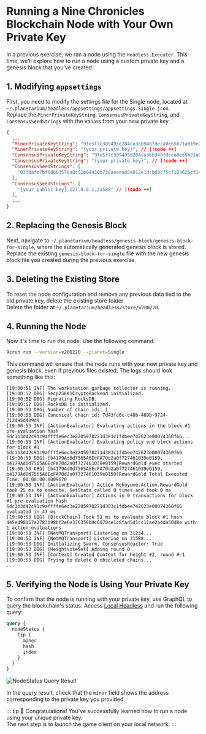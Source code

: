 # Running a Nine Chronicles Blockchain Node with Your Own Private Key

In a previous exercise, we ran a node using the `Headless.Executor`. This time, we’ll explore how to run a node using a custom private key and a genesis block that you’ve created.

## 1. Modifying `appsettings`

First, you need to modify the settings file for the Single node, located at `~/.planetarium/headless/appsettings/appsettings.Single.json`.  
Replace the `MinerPrivateKeyString`, `ConsensusPrivateKeyString`, and `ConsensusSeedStrings` with the values from your new private key.

```json
{
  ...
  "MinerPrivateKeyString": "9fe5f7c309495d284ca36b948fdeca0e65b21a019e2f8a03efd849df88fab102", // [!code --]
  "MinerPrivateKeyString": "{your private key}", // [!code ++]
  "ConsensusPrivateKeyString": "9fe5f7c309495d284ca36b948fdeca0e65b21a019e2f8a03efd849df88fab102", // [!code --]
  "ConsensusPrivateKeyString": "{your private key}", // [!code ++]
  "ConsensusSeedStrings": [
    "033dafc7bf6d603578a8c51b04430b738aeeead8a012e1dcbd8c75cf18a625cf14,127.0.0.1,31588" // [!code --]
  ],
  "ConsensusSeedStrings": [
    "{your public key},127.0.0.1,31588" // [!code ++]
  ],
  ...
}
```

## 2. Replacing the Genesis Block

Next, navigate to `~/.planetarium/headless/genesis-block/genesis-block-for-single`, where the automatically generated genesis block is stored.  
Replace the existing `genesis-block-for-single` file with the new genesis block file you created during the previous exercise.

## 3. Deleting the Existing Store

To reset the node configuration and remove any previous data tied to the old private key, delete the existing store folder  
Delete the folder at `~/.planetarium/headless/store/v200220`.

## 4. Running the Node

Now it's time to run the node. Use the following command:

```sh
9crun run --version=v200220 --planet=Single
```

This command will ensure that the node runs with your new private key and genesis block, even if previous files existed. The logs should look something like this:

```
[19:00:51 INF] The workstation garbage collector is running.
[19:00:52 DBG] Secp256K1CryptoBackend initialized.
[19:00:52 DBG] Migrating RocksDB.
[19:00:52 DBG] RocksDB is initialized.
[19:00:53 DBG] Number of chain ids: 1
[19:00:53 DBG] Canonical chain id: 7d43fc6c-c48b-469b-9724-712495d409d9
[19:00:53 INF] [ActionEvaluator] Evaluating actions in the block #1 pre-evaluation hash 6dc1b3d42c91c9affffe6ec3e2205978271d383c1fdbee742623e00074360f66...
[19:00:53 INF] [ActionEvaluator] Evaluating policy end block actions for block #1 6dc1b3d42c91c9affffe6ec3e2205978271d383c1fdbee742623e00074360f66
[19:00:53 DBG] [b4179Ad0d7565A6EcFA70d2a0f727461039e0159, b4179Ad0d7565A6EcFA70d2a0f727461039e0159]RewardGold exec started
[19:00:53 DBG] [b4179Ad0d7565A6EcFA70d2a0f727461039e0159, b4179Ad0d7565A6EcFA70d2a0f727461039e0159]RewardGold Total Executed Time: 00:00:00.0009670
[19:00:53 INF] [ActionEvaluator] Action Nekoyume.Action.RewardGold took 25 ms to execute, GetState called 0 times and took 0 ms
[19:00:53 INF] [ActionEvaluator] Actions in 0 transactions for block #1 pre-evaluation hash 6dc1b3d42c91c9affffe6ec3e2205978271d383c1fdbee742623e00074360f66 evaluated in 47 ms
[19:00:53 DBG] [BlockChain] Took 51 ms to evaluate block #1 hash 4e5ed98157a2783b98bf2e6e376359b0c6070ce1c8fad5d1cc11ae2a4da50d8e with 1 action evaluations
[19:00:53 INF] [NetMQTransport] Listening on 31234...
[19:00:53 INF] [NetMQTransport] Listening on 31588...
[19:00:53 DBG] Initializing Swarm. ConsensusReactor: True
[19:00:53 DBG] [HeightVoteSet] Adding round 0
[19:00:53 INF] [Context] Created Context for height #2, round #-1
[19:00:53 DBG] Trying to delete 0 obsoleted chains...
...
```

## 5. Verifying the Node is Using Your Private Key

To confirm that the node is running with your private key, use GraphQL to query the blockchain's status. Access [Local Headless](http://127.0.0.1:31280/ui/playground) and run the following query:

```graphql
query {
  nodeStatus {
    tip {
      miner
      hash
      index
    }
  }
}
```

![NodeStatus Query Result](/images/network/nodestatus-query.png)

In the query result, check that the `miner` field shows the address corresponding to the private key you provided.

::: tip :tada:
Congratulations! You've successfully learned how to run a node using your unique private key.  
The next step is to launch the game client on your local network.
:::
